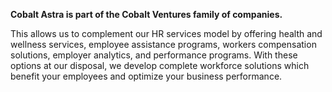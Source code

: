 **Cobalt Astra is part of the Cobalt Ventures family of companies.**

This allows us to complement our HR services model by offering health and wellness services, employee assistance programs, workers compensation solutions, employer analytics, and performance programs. With these options at our disposal, we develop complete workforce solutions which benefit your employees and optimize your business performance.

